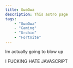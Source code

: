 ```yaml
---
title: GwaGwa
description: This astro page
tags:
    - "GwaGwa"
    - "Gaming"
    - "Urchin"
    - "Fortnite"
---
```


Im actually going to blow up

I FUCKING HATE JAVASCRIPT
